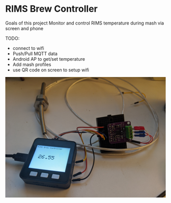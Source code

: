 # RIMS Brew Controller

Goals of this project
    Monitor and control RIMS temperature during mash via screen and phone

TODO:
   - connect to wifi
   - Push/Pull MQTT data
   - Android AP to get/set temperature
   - Add mash profiles
   - use QR code on screen to setup wifi
   

![RIMS Controller](rims-proto.jpg)
